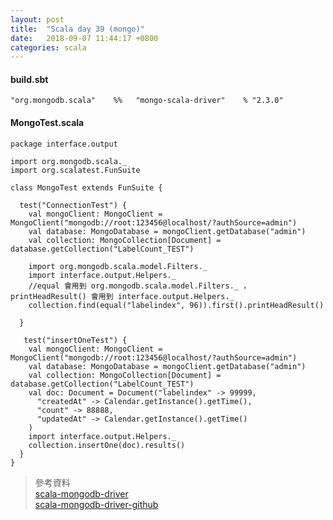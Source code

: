 ```yaml
---
layout: post
title:  "Scala day 39 (mongo)"
date:   2018-09-07 11:44:17 +0800
categories: scala
---
```


#### build.sbt

```
"org.mongodb.scala"    %%   "mongo-scala-driver"    % "2.3.0"
```


#### MongoTest.scala

```
package interface.output

import org.mongodb.scala._
import org.scalatest.FunSuite

class MongoTest extends FunSuite {

  test("ConnectionTest") {
    val mongoClient: MongoClient = MongoClient("mongodb://root:123456@localhost/?authSource=admin")
    val database: MongoDatabase = mongoClient.getDatabase("admin")
    val collection: MongoCollection[Document] = database.getCollection("LabelCount_TEST")

    import org.mongodb.scala.model.Filters._
    import interface.output.Helpers._
    //equal 會用到 org.mongodb.scala.model.Filters._ ，printHeadResult() 會用到 interface.output.Helpers._
    collection.find(equal("labelindex", 96)).first().printHeadResult()

  }

   test("insertOneTest") {
    val mongoClient: MongoClient = MongoClient("mongodb://root:123456@localhost/?authSource=admin")
    val database: MongoDatabase = mongoClient.getDatabase("admin")
    val collection: MongoCollection[Document] = database.getCollection("LabelCount_TEST")
    val doc: Document = Document("labelindex" -> 99999,
      "createdAt" -> Calendar.getInstance().getTime(),
      "count" -> 88888,
      "updatedAt" -> Calendar.getInstance().getTime()
    )
    import interface.output.Helpers._
    collection.insertOne(doc).results()
  }
}

```


> 參考資料  
> [scala-mongodb-driver](https://docs.mongodb.com/ecosystem/drivers/scala/)  
> [scala-mongodb-driver-github](https://github.com/mongodb/mongo-scala-driver/blob/master/docs/reference/content/reference/connecting/authenticating.md)






